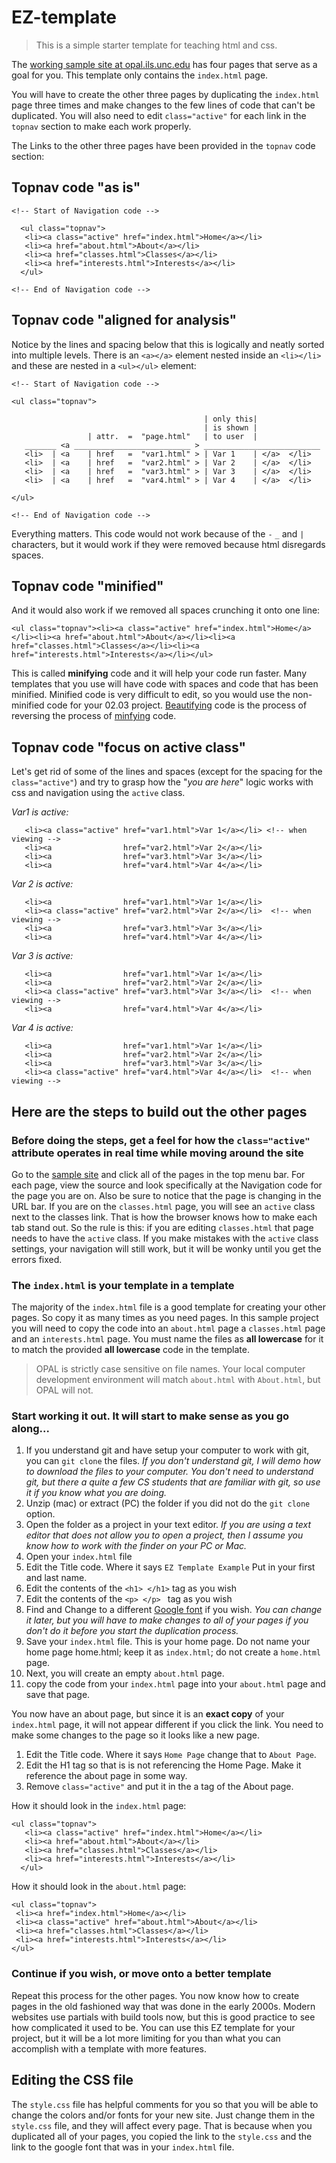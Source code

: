 <!-- If you have downloaded this template from github, and 
can see this in your editor, don't use it for step by step
instructions. It is not formatted for reading in your text editor
copy this link go to live page here: https://github.com/ljonesdesign/EZ-template -->

# EZ-template
>This is a simple starter template for teaching html and css.

The [working sample site at opal.ils.unc.edu](https://opal.ils.unc.edu/~lblakej/website-helps/09-EZ-template/index.html) has four pages that serve as a goal for you. This template only contains the ```index.html``` page.

You will have to create the other three pages by duplicating the ```index.html``` page three times and make changes to the few lines of code that can't be duplicated. You will also need to edit ```class="active"``` for each link in the ```topnav``` section to make each work properly.

The Links to the other three pages have been provided in the ```topnav``` code section:

## Topnav code "as is"

```
<!-- Start of Navigation code -->

  <ul class="topnav">
   <li><a class="active" href="index.html">Home</a></li>
   <li><a href="about.html">About</a></li>
   <li><a href="classes.html">Classes</a></li>
   <li><a href="interests.html">Interests</a></li>
  </ul>

<!-- End of Navigation code -->
```

## Topnav code "aligned for analysis"
Notice by the lines and spacing below that this is logically and neatly sorted into multiple levels. There is an ```<a></a>``` element nested inside an ```<li></li>``` and these are nested in a ```<ul></ul>``` element:

```
<!-- Start of Navigation code -->

<ul class="topnav">  
                                               
                                           | only this|
                                           | is shown |
                 | attr.  =  "page.html"   | to user  |
   _______ <a __________________________ > __________________________
   <li>  | <a    | href   =  "var1.html" > | Var 1    | </a>  </li>
   <li>  | <a    | href   =  "var2.html" > | Var 2    | </a>  </li>
   <li>  | <a    | href   =  "var3.html" > | Var 3    | </a>  </li>
   <li>  | <a    | href   =  "var4.html" > | Var 4    | </a>  </li>

</ul>

<!-- End of Navigation code -->
```
Everything matters. This code would not work because of the ```-``` ```_``` and ```|``` characters, but it would work if they were removed because html disregards spaces.

## Topnav code "minified"

And it would also work if we removed all spaces crunching it onto one line:

```
<ul class="topnav"><li><a class="active" href="index.html">Home</a></li><li><a href="about.html">About</a></li><li><a href="classes.html">Classes</a></li><li><a href="interests.html">Interests</a></li></ul>
```

This is called **minifying** code and it will help your code run faster. Many templates that you use will have code with spaces and code that has been minified. Minified code is very difficult to edit, so you would use the non-minified code for your 02.03 project. [Beautifying](http://minifycode.com/html-beautifier/) code is the process of reversing the process of [minfying](http://minifycode.com/html-minifier/) code.

## Topnav code "focus on active class"

Let's get rid of some of the lines and spaces (except for the spacing for the ```class="active"```) and try to grasp how the "*you are here*" logic works with css and navigation using the ```active``` class.

*Var1 is active:*

```
   <li><a class="active" href="var1.html">Var 1</a></li> <!-- when viewing -->
   <li><a                href="var2.html">Var 2</a></li>
   <li><a                href="var3.html">Var 3</a></li>
   <li><a                href="var4.html">Var 4</a></li>
```

*Var 2 is active:*

```
   <li><a                href="var1.html">Var 1</a></li>
   <li><a class="active" href="var2.html">Var 2</a></li>  <!-- when viewing -->
   <li><a                href="var3.html">Var 3</a></li>
   <li><a                href="var4.html">Var 4</a></li>
```

*Var 3 is active:*

```
   <li><a                href="var1.html">Var 1</a></li>
   <li><a                href="var2.html">Var 2</a></li>
   <li><a class="active" href="var3.html">Var 3</a></li>  <!-- when viewing -->
   <li><a                href="var4.html">Var 4</a></li>
```
 
 *Var 4 is active:*
 
```
   <li><a                href="var1.html">Var 1</a></li>
   <li><a                href="var2.html">Var 2</a></li>
   <li><a                href="var3.html">Var 3</a></li>
   <li><a class="active" href="var4.html">Var 4</a></li>  <!-- when viewing -->
```


## Here are the steps to build out the other pages

### Before doing the steps, get a feel for how the ```class="active"``` attribute operates in real time while moving around the site
Go to the [sample site](https://opal.ils.unc.edu/~lblakej/website-helps/09-EZ-template/index.html) and click all of the pages in the top menu bar. For each page, view the source and look specifically at the Navigation code for the page you are on. Also be sure to notice that the page is changing in the URL bar. If you are on the ```classes.html``` page, you will see an ```active``` class next to the classes link. That is how the browser knows how to make each tab stand out. So the rule is this: if you are editing ```classes.html``` that page needs to have the ```active``` class. If you make mistakes with the ```active``` class settings, your navigation will still work, but it will be wonky until you get the errors fixed.

### The ```index.html``` is your template in a template
The majority of the ```index.html``` file is a good template for creating your other pages. So copy it as many times as you need pages. In this sample project you will need to copy the code into an ```about.html``` page a ```classes.html``` page and an ```interests.html``` page. You must name the files as **all lowercase** for it to match the provided **all lowercase** code in the template. 

>OPAL is strictly case sensitive on file names. Your local computer development environment will match ```about.html``` with ```About.html```, but OPAL will not.

### Start working it out. It will start to make sense as you go along...

1. If you understand git and have setup your computer to work with git, you can ```git clone``` the files. *If you don't understand git, I will demo how to download the files to your computer. You don't need to understand git, but there a quite a few CS students that are familiar with git, so use it if you know what you are doing.*
2. Unzip (mac) or extract (PC) the folder if you did not do the ```git clone``` option.
3. Open the folder as a project in your text editor. *If you are using a text editor that does not allow you to open a project, then I assume you know how to work with the finder on your PC or Mac.*
5. Open your ```index.html``` file
6. Edit the Title code. Where it says ```EZ Template Example``` Put in your first and last name.
7. Edit the contents of the ```<h1> </h1>``` tag as you wish
8. Edit the contents of the  ```<p> </p> ``` tag as you wish
9. Find and Change to a different [Google font](https://fonts.google.com/) if you wish. *You can change it later, but you will have to make changes to all of your pages if you don't do it before you start the duplication process.*
10. Save your ```index.html``` file. This is your home page. Do not name your home page home.html; keep it as ```index.html```; do not create a ```home.html``` page.
11. Next, you will create an empty ```about.html``` page. 
12. copy the code from your ```index.html``` page into your ```about.html``` page and save that page. 

You now have an about page, but since it is an **exact copy** of your ```index.html``` page, it will not appear different if you click the link. You need to make some changes to the page so it looks like a new page.

1. Edit the Title code. Where it says ```Home Page``` change that to ```About Page```.
2. Edit the H1 tag so that is is not referencing the Home Page. Make it reference the about page in some way.
3. Remove ```class="active"``` and put it in the a tag of the About page.

How it should look in the ```index.html``` page:
```
<ul class="topnav">
   <li><a class="active" href="index.html">Home</a></li>
   <li><a href="about.html">About</a></li>
   <li><a href="classes.html">Classes</a></li>
   <li><a href="interests.html">Interests</a></li>
  </ul>
  ```
  How it should look in the ```about.html``` page:
  
  ```
<ul class="topnav">
   <li><a href="index.html">Home</a></li>
   <li><a class="active" href="about.html">About</a></li>
   <li><a href="classes.html">Classes</a></li>
   <li><a href="interests.html">Interests</a></li>
  </ul>
  ```  

### Continue if you wish, or move onto a better template
Repeat this process for the other pages. You now know how to create pages in the old fashioned way that was done in the early 2000s. Modern websites use partials with build tools now, but this is good practice to see how complicated it used to be. You can use this EZ template for your project, but it will be a lot more limiting for you than what you can accomplish with a template with more features. 
 
 ## Editing the CSS file
  
The ```style.css``` file has helpful comments for you so that you will be able to change the colors and/or fonts for your new site. Just change them in the ```style.css``` file, and they will affect every page. That is because when you duplicated all of your pages, you copied the link to the ```style.css``` and the link to the google font that was in your ```index.html``` file.
